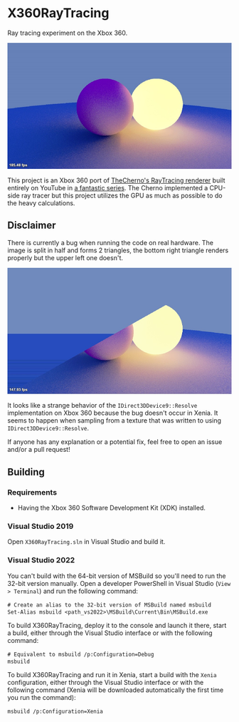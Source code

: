 # X360RayTracing

Ray tracing experiment on the Xbox 360.

![Ray traced spheres](./resources/screenshots/spheres.jpg)

This project is an Xbox 360 port of [TheCherno's RayTracing renderer](https://github.com/TheCherno/RayTracing) built entirely on YouTube in [a fantastic series](https://www.youtube.com/playlist?list=PLlrATfBNZ98edc5GshdBtREv5asFW3yXl).
The Cherno implemented a CPU-side ray tracer but this project utilizes the GPU as much as possible to do the heavy calculations.

## Disclaimer

There is currently a bug when running the code on real hardware. The image is split in half and forms 2 triangles, the bottom right triangle renders properly but the upper left one doesn't.

![Rendering but on real hardware](./resources/screenshots/spheres-bug.jpg)

It looks like a strange behavior of the `IDirect3DDevice9::Resolve` implementation on Xbox 360 because the bug doesn't occur in Xenia. It seems to happen when sampling from a texture that was written to using `IDirect3DDevice9::Resolve`.

If anyone has any explanation or a potential fix, feel free to open an issue and/or a pull request!

## Building

### Requirements

-   Having the Xbox 360 Software Development Kit (XDK) installed.

### Visual Studio 2019

Open `X360RayTracing.sln` in Visual Studio and build it.

### Visual Studio 2022

You can't build with the 64-bit version of MSBuild so you'll need to run the 32-bit version manually. Open a developer PowerShell in Visual Studio (`View > Terminal`) and run the following command:

```PS1
# Create an alias to the 32-bit version of MSBuild named msbuild
Set-Alias msbuild <path_vs2022>\MSBuild\Current\Bin\MSBuild.exe
```

To build X360RayTracing, deploy it to the console and launch it there, start a build, either through the Visual Studio interface or with the following command:

```PS1
# Equivalent to msbuild /p:Configuration=Debug
msbuild
```

To build X360RayTracing and run it in Xenia, start a build with the `Xenia` configuration, either through the Visual Studio interface or with the following command (Xenia will be downloaded automatically the first time you run the command):

```PS1
msbuild /p:Configuration=Xenia
```

